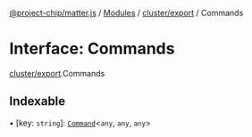 [@project-chip/matter.js](../README.md) / [Modules](../modules.md) / [cluster/export](../modules/cluster_export.md) / Commands

# Interface: Commands

[cluster/export](../modules/cluster_export.md).Commands

## Indexable

▪ [key: `string`]: [`Command`](../modules/cluster_export.md#command)<`any`, `any`, `any`\>
